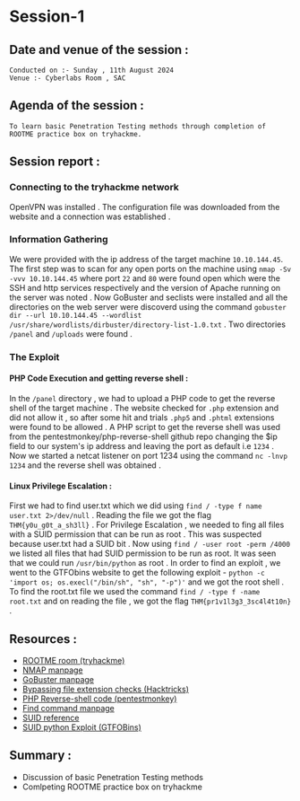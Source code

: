 # Session-1

## Date and venue of the session :
    Conducted on :- Sunday , 11th August 2024
    Venue :- Cyberlabs Room , SAC

## Agenda of the session :
    To learn basic Penetration Testing methods through completion of ROOTME practice box on tryhackme.

## Session report :
### Connecting to the tryhackme network
OpenVPN was installed . The configuration file was downloaded from the website and a connection was established  . 
### Information Gathering 
We were provided with the ip address of the target machine `10.10.144.45`. The first step was to scan for any open ports on the machine using  `nmap -Sv -vvv 10.10.144.45` where port `22` and `80` were found open which were the SSH and http services respectively and the version of Apache running on the server was noted . Now GoBuster and seclists were installed and all the directories on the web server were discoverd using the command `gobuster dir --url 10.10.144.45 --wordlist /usr/share/wordlists/dirbuster/directory-list-1.0.txt`  . Two directories `/panel` and `/uploads` were found . 
### The Exploit 
#### PHP Code Execution and getting reverse shell :
In the `/panel` directory , we had to upload a PHP code to get the reverse shell of the target machine . The website checked for `.php` extension and did not allow it , so after some hit and trials  `.php5` and `.phtml` extensions were found to be allowed . A PHP script to get the reverse shell was used from the pentestmonkey/php-reverse-shell github repo changing the $ip field to our system's ip address and leaving the port as default i.e  `1234` . Now we started a netcat listener on port 1234 using the command `nc -lnvp 1234` and the reverse shell was obtained .
#### Linux Privilege Escalation :
First we had to find user.txt which we did using `find / -type f name user.txt 2>/dev/null` . Reading the file we got the flag `THM{y0u_g0t_a_sh3ll}` . For Privilege Escalation , we needed to fing all files with a SUID permission that can be run as root . This was suspected because user.txt had a SUID bit . Now using `find / -user root -perm /4000`  we listed all files that had SUID permission to be run as root. It was seen that we could run `/usr/bin/python` as root . In order to find an exploit , we went to the GTFObins website to get the following exploit - `python -c 'import os; os.execl("/bin/sh", "sh", "-p")'` and we got the root shell . To find the root.txt file we used the command `find / -type f -name root.txt` and on reading the file , we got the flag `THM{pr1v1l3g3_3sc4l4t10n}` . 


## Resources :
- [ROOTME room (tryhackme)](https://tryhackme.com/r/room/rrootme)
- [NMAP manpage](https://nmap.org/book/man.html)
- [GoBuster manpage](https://linuxcommandlibrary.com/man/gobuster)
- [Bypassing file extension checks (Hacktricks)](https://book.hacktricks.xyz/pentesting-web/file-upload#file-upload-general-methodology)
- [PHP Reverse-shell code (pentestmonkey)](https://github.com/pentestmonkey/php-reverse-shell/blob/master/php-reverse-shell.php)
- [Find command manpage](https://www.man7.org/linux/man-pages/man1/find.1.html)
- [SUID reference](https://en.wikipedia.org/wiki/Setuid)
- [SUID python Exploit (GTFOBins)](https://gtfobins.github.io/gtfobins/python/#suid)

## Summary :
- Discussion of basic Penetration Testing methods 
- Comlpeting ROOTME practice box on tryhackme
